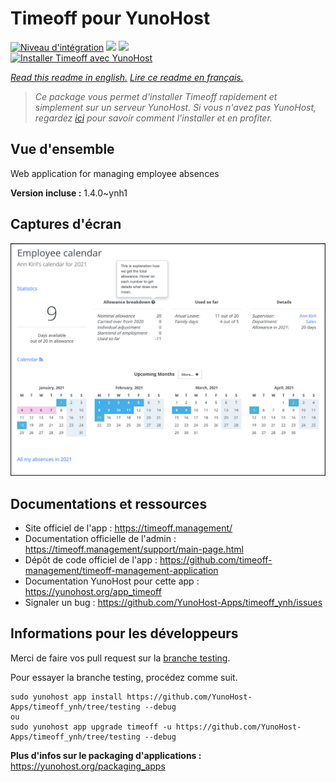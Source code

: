 # Timeoff pour YunoHost

[![Niveau d'intégration](https://dash.yunohost.org/integration/timeoff.svg)](https://dash.yunohost.org/appci/app/timeoff) ![](https://ci-apps.yunohost.org/ci/badges/timeoff.status.svg) ![](https://ci-apps.yunohost.org/ci/badges/timeoff.maintain.svg)  
[![Installer Timeoff avec YunoHost](https://install-app.yunohost.org/install-with-yunohost.svg)](https://install-app.yunohost.org/?app=timeoff)

*[Read this readme in english.](./README.md)*
*[Lire ce readme en français.](./README_fr.md)*

> *Ce package vous permet d'installer Timeoff rapidement et simplement sur un serveur YunoHost.
Si vous n'avez pas YunoHost, regardez [ici](https://yunohost.org/#/install) pour savoir comment l'installer et en profiter.*

## Vue d'ensemble

Web application for managing employee absences

**Version incluse :** 1.4.0~ynh1



## Captures d'écran

![](./doc/screenshots/smartmockups_kkjk5hh4-p-2000.png)

## Documentations et ressources

* Site officiel de l'app : https://timeoff.management/
* Documentation officielle de l'admin : https://timeoff.management/support/main-page.html
* Dépôt de code officiel de l'app : https://github.com/timeoff-management/timeoff-management-application
* Documentation YunoHost pour cette app : https://yunohost.org/app_timeoff
* Signaler un bug : https://github.com/YunoHost-Apps/timeoff_ynh/issues

## Informations pour les développeurs

Merci de faire vos pull request sur la [branche testing](https://github.com/YunoHost-Apps/timeoff_ynh/tree/testing).

Pour essayer la branche testing, procédez comme suit.
```
sudo yunohost app install https://github.com/YunoHost-Apps/timeoff_ynh/tree/testing --debug
ou
sudo yunohost app upgrade timeoff -u https://github.com/YunoHost-Apps/timeoff_ynh/tree/testing --debug
```

**Plus d'infos sur le packaging d'applications :** https://yunohost.org/packaging_apps
